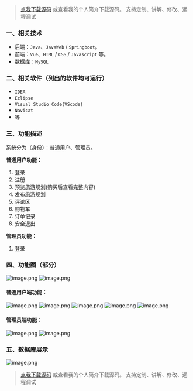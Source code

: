> [点我下载源码](https://www.notmaker.com) 
> 或查看我的个人简介下载源码。
> 支持定制、讲解、修改、远程调试
### 一、相关技术
- 后端：`Java`、`JavaWeb` / `Springboot`。
- 前端：`Vue`、`HTML` / `CSS` / `Javascript` 等。
- 数据库：`MySQL`

### 二、相关软件（列出的软件均可运行）
- `IDEA`
- `Eclipse`
- `Visual Studio Code(VScode)`
- `Navicat`
- 等

### 三、功能描述
系统分为（身份）：普通用户、管理员。

**普通用户功能：**
1. 登录
2. 注册
3. 预览旅游规划(购买后查看完整内容)
4. 发布旅游规划
5. 评论区
6. 购物车
7. 订单记录
8. 安全退出


**管理员功能：**
1. 登录

### 四、功能图（部分）
![image.png](https://img-blog.csdnimg.cn/img_convert/bd2ef627cd2fb7971c5b58cadb448683.png)
![image.png](https://img-blog.csdnimg.cn/img_convert/60319ebd38120b103b6b30364fd97127.png)
#### 普通用户端功能：
![image.png](https://img-blog.csdnimg.cn/img_convert/2aef607f2f59ba22cf6afe4f6f785e82.png)
![image.png](https://img-blog.csdnimg.cn/img_convert/a357249dca25c2b20336ede6c0466d10.png)
![image.png](https://img-blog.csdnimg.cn/img_convert/677d93a3aee114a43a9e7ae6a2cee1b5.png)
![image.png](https://img-blog.csdnimg.cn/img_convert/6378a72d0030da3e80709b576275da2f.png)
![image.png](https://img-blog.csdnimg.cn/img_convert/17a59baade7e1925679ca47338b194aa.png)

#### 管理员端功能：
![image.png](https://img-blog.csdnimg.cn/img_convert/8efcc42d3de7a143960c7edd11b5d2ea.png)
![image.png](https://img-blog.csdnimg.cn/img_convert/7fbe3f8c74353b9c68452d8b02048a49.png)

### 五、数据库展示
![image.png](https://img-blog.csdnimg.cn/img_convert/d48bb20e4aa4db02b29828e6ffcd0645.png)

> [点我下载源码](https://www.notmaker.com) 
> 或查看我的个人简介下载源码。
> 支持定制、讲解、修改、远程调试
